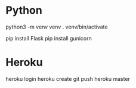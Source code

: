 # Python

python3 -m venv venv
. venv/bin/activate

pip install Flask
pip install gunicorn

# Heroku

heroku login
heroku create
git push heroku master